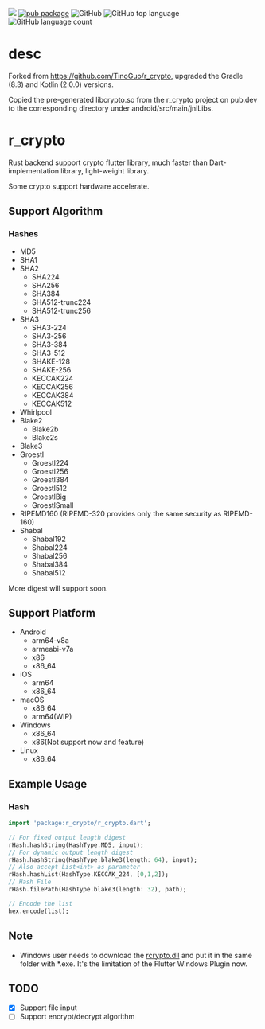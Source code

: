 ![](https://github.com/TinoGuo/r_crypto/workflows/CI%20check/badge.svg?branch=master)
[![pub package](https://img.shields.io/pub/v/r_crypto.svg)](https://pub.dartlang.org/packages/r_crypto)
![GitHub](https://img.shields.io/github/license/TinoGuo/r_crypto)
![GitHub top language](https://img.shields.io/github/languages/top/TinoGuo/r_crypto)
![GitHub language count](https://img.shields.io/github/languages/count/TinoGuo/r_crypto.svg)

# desc

Forked from https://github.com/TinoGuo/r_crypto, upgraded the Gradle (8.3) and Kotlin (2.0.0) versions.

Copied the pre-generated libcrypto.so from the r_crypto project on pub.dev to the corresponding directory under android/src/main/jniLibs.

# r_crypto

Rust backend support crypto flutter library, much faster than Dart-implementation library, light-weight library.

Some crypto support hardware accelerate.

## Support Algorithm

### Hashes

- MD5
- SHA1
- SHA2
    - SHA224
    - SHA256
    - SHA384
    - SHA512-trunc224
    - SHA512-trunc256
- SHA3
    - SHA3-224
    - SHA3-256
    - SHA3-384
    - SHA3-512
    - SHAKE-128
    - SHAKE-256
    - KECCAK224
    - KECCAK256
    - KECCAK384
    - KECCAK512
- Whirlpool
- Blake2
    - Blake2b
    - Blake2s
- Blake3
- Groestl
    - Groestl224
    - Groestl256
    - Groestl384
    - Groestl512
    - GroestlBig
    - GroestlSmall
- RIPEMD160 (RIPEMD-320 provides only the same security as RIPEMD-160)
- Shabal
    - Shabal192
    - Shabal224
    - Shabal256
    - Shabal384
    - Shabal512

More digest will support soon.

## Support Platform

- Android
    - arm64-v8a
    - armeabi-v7a
    - x86
    - x86_64
- iOS
    - arm64
    - x86_64
- macOS
    - x86_64
    - arm64(WIP)
- Windows
    - x86_64
    - x86(Not support now and feature)
- Linux
    - x86_64

## Example Usage

### Hash

```dart
import 'package:r_crypto/r_crypto.dart';

// For fixed output length digest
rHash.hashString(HashType.MD5, input);
// For dynamic output length digest
rHash.hashString(HashType.blake3(length: 64), input);
// Also accept List<int> as parameter
rHash.hashList(HashType.KECCAK_224, [0,1,2]);
// Hash File
rHash.filePath(HashType.blake3(length: 32), path);

// Encode the list
hex.encode(list);
```

## Note

- Windows user needs to download the [rcrypto.dll](https://github.com/TinoGuo/r_crypto/releases) and put it in the same folder with *.exe. It's the limitation of the Flutter Windows Plugin now.

## TODO
- [x] Support file input
- [ ] Support encrypt/decrypt algorithm
